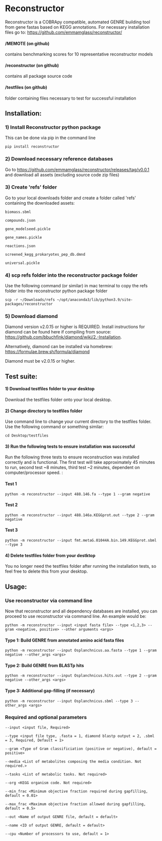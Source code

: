 # Reconstructor
Reconstructor is a COBRApy compatible, automated GENRE building tool from gene fastas based on KEGG annotations. For necessary installation files go to: https://github.com/emmamglass/reconstructor/

#### /MEMOTE (on github)
contains benchmarking scores for 10 representative reconstructor models

#### /reconstructor (on github)
contains all package source code

#### /testfiles (on github)
folder containing files necessary to test for successful installation

## Installation:
### 1) Install Reconstructor python package
This can be done via pip in the command line

```
pip install reconstructor
```

### 2) Download necessary reference databases
Go to https://github.com/emmamglass/reconstructor/releases/tag/v0.0.1 and download all assets (excluding source code zip files)

### 3) Create 'refs' folder
Go to your local downloads folder and create a folder called 'refs' containing the downloaded assets:
```
biomass.sbml 
```
```
compounds.json
```
```
gene_modelseed.pickle
```
```
gene_names.pickle
```
```
reactions.json
```
```
screened_kegg_prokaryotes_pep_db.dmnd
```
```
universal.pickle
```

### 4) scp refs folder into the reconstructor package folder
Use the following command (or similar) in mac terminal to copy the refs folder into the reconstructor python package folder
```
scp -r ~/Downloads/refs ~/opt/anaconda3/lib/python3.9/site-packages/reconstructor
```

### 5) Download diamond 
Diamond version v2.0.15 or higher is REQUIRED. Install instructions for diamond can be found here if compiling from source: https://github.com/bbuchfink/diamond/wiki/2.-Installation. 

Alternatively, diamond can be installed via homebrew:
https://formulae.brew.sh/formula/diamond

Diamond must be v2.0.15 or higher.

## Test suite:
#### 1) Download testfiles folder to your desktop
Download the testfiles folder onto your local desktop.

#### 2) Change directory to testfiles folder
Use command line to change your current directory to the testfiles folder. Use the following command or something similar:
```
cd Desktop/testfiles
```

#### 3) Run the following tests to ensure installation was successful
Run the following three tests to ensure reconstruction was installed correctly and is functional. The first test will take approximately 45 minutes to run, second test ~8  minutes, third test ~2 minutes, dependent on computer/processor speed. :
#### Test 1
```
python -m reconstructor --input 488.146.fa --type 1 --gram negative
```
#### Test 2
```
python -m reconstructor --input 488.146a.KEGGprot.out --type 2 --gram negative
```
#### Test 3
```
python -m reconstructor --input fmt.metaG.01044A.bin.149.KEGGprot.sbml --type 3
```

#### 4) Delete testfiles folder from your destktop
You no longer need the testfiles folder after running the installation tests, so feel free to delete this from your desktop.

## Usage:
### Use reconstructor via command line
Now that reconstructor and all dependency databases are installed, you can proceed to use reconstructor via command line. An example would be:
```
python -m reconstructor --input <input fasta file> --type <1,2,3> --gram <negative, positive> --other arguments <args>
```
#### Type 1: Build GENRE from annotated amino acid fasta files
```
python -m reconstructor --input Osplanchnicus.aa.fasta --type 1 --gram negative --other_args <args>
```

#### Type 2: Build GENRE from BLASTp hits
```
python -m reconstructor --input Osplanchnicus.hits.out --type 2 --gram negative --other_args <args>
```

#### Type 3: Additional gap-filling (if necessary)
```
python -m reconstructor --input Osplanchnicus.sbml --type 3 --other_args <args>
```
### Required and optional parameters
```
--input <input file, Required>
```
```
--type <input file type, .fasta = 1, diamond blastp output = 2, .sbml = 3, Required, Default = 1> 
```
```
--gram <Type of Gram classificiation (positive or negative), default = positive>
```
```
--media <List of metabolites composing the media condition. Not required.>
```
```
--tasks <List of metabolic tasks. Not required>
```
```
--org <KEGG organism code. Not required>
```
```
--min_frac <Minimum objective fraction required during gapfilling, default = 0.01>
```
```
--max_frac <Maximum objective fraction allowed during gapfilling, default = 0.5>
```
```
--out <Name of output GENRE file, default = default>
```
```
--name <ID of output GENRE, default = default>
```
```
--cpu <Number of processors to use, default = 1>
```